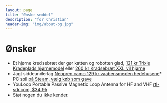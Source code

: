 ```yaml
---
layout: page
title: "Ønske seddel"
description: "for Christian"
header-img: "img/about-bg.jpg"
---
```

# Ønsker

* Et hjørne kredsebræt der gør katten og robotten glad, [121 kr Trixie Kradeplads hjørnemodel](https://www.brekz.dk/kradsetrae/trixie-kradseplade-hjornemodel.html) eller [260 kr Kradsebræt XXL vil hjørne](https://www.brekz.dk/kradsetrae/kradsebraet-xxl-til-vaeghjorner-38x75-cm-bxh.html)
* Jagt siddeunderlag [Neopren camo 129 kr vaabensmeden hedehusene](https://vaabensmeden.dk/shop/jagt/paa-jagten/stole-rygsaekke/neopren-camo-siddeunderlag/)* PC spil [på Steam, vælg køb som gave](https://store.steampowered.com/wishlist/profiles/76561197993716838/#sort=order)
* YouLoop Portable Passive Magnetic Loop Antenna for HF and VHF [rtl-sdr.com, $34.95](https://www.rtl-sdr.com/buy-rtl-sdr-dvb-t-dongles/?add-to-cart=41564)
* Støt nogen du ikke kender.
